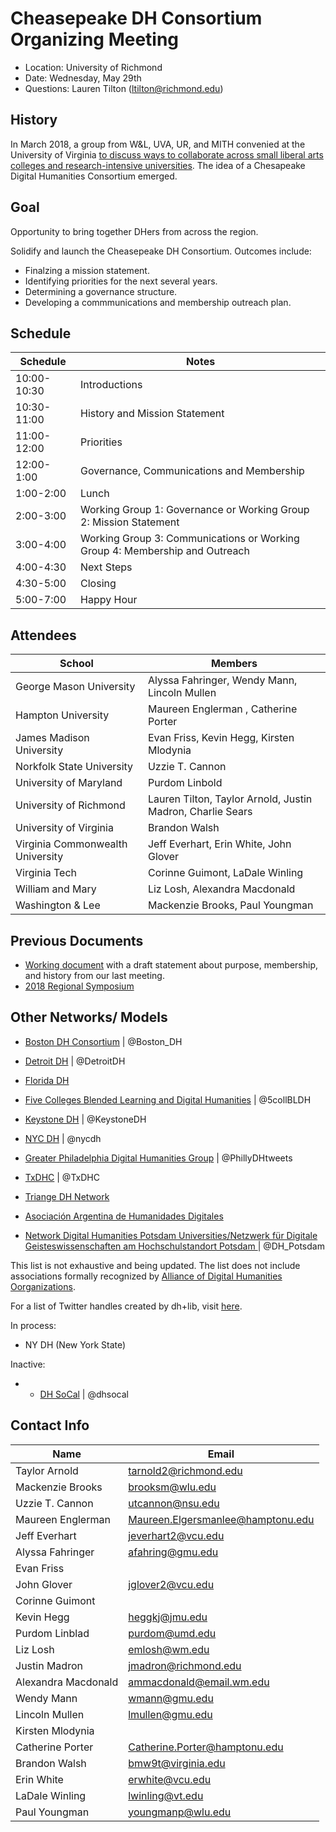 # Cheasepeake DH Consortium Organizing Meeting


- Location: University of Richmond
- Date: Wednesday, May 29th
- Questions: Lauren Tilton (ltilton@richmond.edu)


##  History   

In March 2018, a group from W&L, UVA, UR, and MITH convenied at the University of Virginia [to discuss ways to collaborate across small liberal arts colleges and research-intensive universities](http://symposium.scholarslab.org/). The idea of a Chesapeake Digital Humanities Consortium emerged.   

## Goal

Opportunity to bring together DHers from across the region. 

Solidify and launch the Cheasepeake DH Consortium. Outcomes include:
- Finalzing a mission statement.
- Identifying priorities for the next several years. 
- Determining a governance structure.
- Developing a commmunications and membership outreach plan.



## Schedule

| Schedule      | Notes         |  
| ------------- |-------------| 
| 10:00-10:30   | Introductions |  
| 10:30-11:00   | History and Mission Statement | 
| 11:00-12:00   | Priorities |
| 12:00-1:00   | Governance, Communications and Membership |
| 1:00-2:00   | Lunch   |  
| 2:00-3:00   |  Working Group 1: Governance or Working Group 2: Mission Statement    |
| 3:00-4:00   |  Working Group 3: Communications or Working Group 4: Membership and Outreach | 
| 4:00-4:30  | Next Steps |
| 4:30-5:00 | Closing |
| 5:00-7:00 |  Happy Hour


## Attendees

| School      | Members         |  
| ------------- |-------------|
| George Mason University | Alyssa Fahringer, Wendy Mann, Lincoln Mullen | 
| Hampton University |  Maureen Englerman , Catherine Porter | 
| James Madison University | Evan Friss, Kevin Hegg, Kirsten Mlodynia |
| Norkfolk State University | Uzzie T. Cannon |
| University of Maryland | Purdom Linbold | 
| University of Richmond |Lauren Tilton, Taylor Arnold, Justin Madron, Charlie Sears |
| University of Virginia | Brandon Walsh |
| Virginia Commonwealth University | Jeff Everhart, Erin White, John Glover | 
| Virginia Tech| Corinne Guimont, LaDale Winling |
| William and Mary | Liz Losh, Alexandra Macdonald | 
| Washington & Lee | Mackenzie Brooks, Paul Youngman  | 




## Previous Documents

- [Working document](https://docs.google.com/document/d/17Mwd7yjL04LtPdb3mXVb_7DfZ4p_dxCcCas4vqiqUSA/edit?usp=sharing) with a draft statement about purpose, membership, and history from our last meeting. 
- [2018 Regional Symposium](http://symposium.scholarslab.org/) 

## Other Networks/ Models

- [Boston DH Consortium](http://bostondh.org/) | @Boston_DH
- [Detroit DH](http://detroitdh.org/) | @DetroitDH
- [Florida DH](https://fldh.org/)
- [Five Colleges Blended Learning and Digital Humanities](5collbldh.org) | @5collBLDH
- [Keystone DH](http://keystonedh.network) | @KeystoneDH
- [NYC DH](https://nycdh.org/) | @nycdh
- [Greater Philadelphia Digital Humanities Group](https://groups.google.com/forum/#!forum/phillydigitalhumanities) | @PhillyDHtweets
- [TxDHC](txdhc.org) | @TxDHC
- [Triange DH Network](http://triangledh.org)

- [Asociación Argentina de Humanidades Digitales](http://aahd.net.ar/)
- [Network Digital Humanities Potsdam Universities/Netzwerk für Digitale Geisteswissenschaften am Hochschulstandort Potsdam ](https://t.co/rXqIpAdNwu) | @DH_Potsdam

This list is not exhaustive and being updated. The list does not include associations formally recognized by [Alliance of Digital Humanities Oorganizations](https://adho.org/). 

For a list of Twitter handles created by dh+lib, visit [here](https://twitter.com/DHandLib/lists/local-dh-groups/members).

In process:
- NY DH (New York State)
 
 Inactive:
 - - [DH SoCal](http://dhsocal.blogspot.com/) | @dhsocal
 
 ## Contact Info
 
 
| Name      | Email         |  
| ------------- |-------------|
| Taylor Arnold | tarnold2@richmond.edu | 
| Mackenzie Brooks  | brooksm@wlu.edu | 
| Uzzie T. Cannon | utcannon@nsu.edu | 
| Maureen Englerman | Maureen.Elgersmanlee@hamptonu.edu |
| Jeff Everhart |  jeverhart2@vcu.edu | 
| Alyssa Fahringer | afahring@gmu.edu |
| Evan Friss | | 
| John Glover | jglover2@vcu.edu |
| Corinne Guimont  |  | 
| Kevin Hegg | heggkj@jmu.edu |
| Purdom Linblad | purdom@umd.edu| 
| Liz Losh | emlosh@wm.edu |
| Justin Madron | jmadron@richmond.edu | 
| Alexandra Macdonald | ammacdonald@email.wm.edu |
| Wendy Mann | wmann@gmu.edu | 
| Lincoln Mullen | lmullen@gmu.edu | 
| Kirsten Mlodynia | |
| Catherine Porter| Catherine.Porter@hamptonu.edu | 
| Brandon Walsh | bmw9t@virginia.edu | 
| Erin White | erwhite@vcu.edu | 
| LaDale Winling | lwinling@vt.edu  | 
| Paul Youngman | youngmanp@wlu.edu | 
